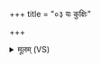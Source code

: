 +++
title = "०३ यः कुक्षिः"

+++
<details><summary>मूलम् (VS)</summary>

यः कु॒क्षिः सो॑म॒पात॑मः समु॒द्र इ॑व॒ पिन्व॑ते।  
उ॒र्वीरापो॒ न का॒कुदः॑ ॥
</details>